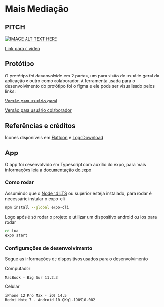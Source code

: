 # Mais Mediação

## PITCH

[![IMAGE ALT TEXT HERE](https://img.youtube.com/vi/wGG-nZALO4g/0.jpg)](https://www.youtube.com/watch?v=wGG-nZALO4g)

[Link para o video](https://www.youtube.com/watch?v=wGG-nZALO4g)

## Protótipo 

O protótipo foi desenvolvido em 2 partes, um para visão de usuário geral da aplicação e outro como colaborador. A ferramenta usada para o desenvolvimento do protótipo foi o figma e ele pode ser visualisado pelos links:

[Versão para usuário geral](https://www.figma.com/proto/e5Fr450I2yEuoZ6EGpaexa/LUA-Fluxo-comum?node-id=52%3A1080&scaling=min-zoom)

[Versão para usuário colaborador](https://www.figma.com/proto/Ggpn0jFXcvLkIquz0AXQek/LUA-Fluxo-Colaborador?node-id=52%3A1080&scaling=min-zoom)

## Referências e créditos

Ícones disponíveis em [FlatIcon](http://www.flaticon.com/) e [LogoDownload](http://logodownload.org)

## App 

O app foi desenvolvido em Typescript com auxílio do expo, para mais informações leia a [documentação do expo](https://docs.expo.io/)

### Como rodar 

Assumindo que o [Node 14 LTS](https://nodejs.org/en/download/) ou superior esteja instalado, para rodar é necessário instalar o expo-cli 

```bash
npm install --global expo-cli
```

Logo após é só rodar o projeto e utilizar um dispositivo android ou ios para rodar
```bash
cd lua
expo start
```

### Configurações de desenvolvimento

Segue as informações de dispositivos usados para o desenvolvimento

Computador
```
MacBook - Big Sur 11.2.3
```

Celular 
```
iPhone 12 Pro Max - iOS 14.5
Redmi Note 7 - Android 10 QKq1.190910.002
```